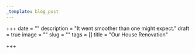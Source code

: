 ```yaml
---
_template: blog_post
---
```


+++
date = ""
description = "It went smoother than one might expect."
draft = true
image = ""
slug = ""
tags = []
title = "Our House Renovation"

+++
